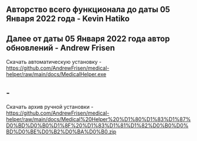 ## Авторство всего функционала до даты 05 Января 2022 года - Kevin Hatiko
## Далее от даты 05 Января 2022 года автор обновлений - Andrew Frisen
Скачать автоматическую установку - https://github.com/AndrewFrisen/medical-helper/raw/main/docs/MedicalHelper.exe
## -
Скачать архив ручной установки - https://github.com/AndrewFrisen/medical-helper/raw/main/docs/Medical%20Helper%20%D1%80%D1%83%D1%87%D0%BD%D0%B0%D1%8F%20%D1%83%D1%81%D1%82%D0%B0%D0%BD%D0%BE%D0%B2%D0%BA%D0%B0.zip
